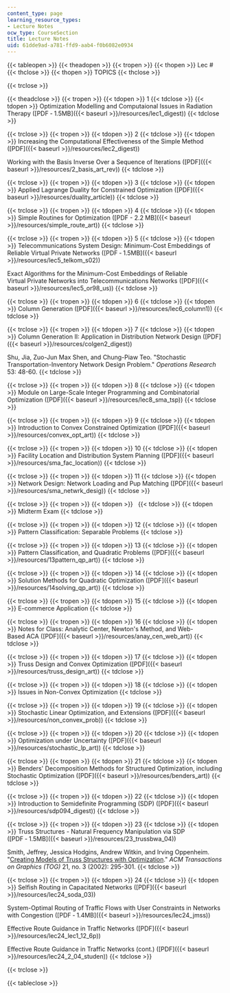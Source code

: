 ```yaml
---
content_type: page
learning_resource_types:
- Lecture Notes
ocw_type: CourseSection
title: Lecture Notes
uid: 61dde9ad-a781-ffd9-aab4-f0b6082e0934
---
```


{{< tableopen >}}
{{< theadopen >}}
{{< tropen >}}
{{< thopen >}}
Lec #
{{< thclose >}}
{{< thopen >}}
TOPICS
{{< thclose >}}

{{< trclose >}}

{{< theadclose >}}
{{< tropen >}}
{{< tdopen >}}
1
{{< tdclose >}}
{{< tdopen >}}
Optimization Modelling and Computaional Issues in Radiation Therapy ([PDF ‑ 1.5MB]({{< baseurl >}}/resources/lec1_digest))
{{< tdclose >}}

{{< trclose >}}
{{< tropen >}}
{{< tdopen >}}
2
{{< tdclose >}}
{{< tdopen >}}
Increasing the Computational Effectiveness of the Simple Method ([PDF]({{< baseurl >}}/resources/lec2_digest))  
  
Working with the Basis Inverse Over a Sequence of Iterations ([PDF]({{< baseurl >}}/resources/2_basis_art_rev))
{{< tdclose >}}

{{< trclose >}}
{{< tropen >}}
{{< tdopen >}}
3
{{< tdclose >}}
{{< tdopen >}}
Applied Lagrange Duality for Constrained Optimization ([PDF]({{< baseurl >}}/resources/duality_article))
{{< tdclose >}}

{{< trclose >}}
{{< tropen >}}
{{< tdopen >}}
4
{{< tdclose >}}
{{< tdopen >}}
Simple Routines for Optimization ([PDF - 2.2 MB]({{< baseurl >}}/resources/simple_route_art))
{{< tdclose >}}

{{< trclose >}}
{{< tropen >}}
{{< tdopen >}}
5
{{< tdclose >}}
{{< tdopen >}}
Telecommunications System Design: Minimum-Cost Embeddings of Reliable Virtual Private Networks ([PDF ‑ 1.5MB]({{< baseurl >}}/resources/lec5_telkom_s02))  
  
Exact Algorithms for the Minimum-Cost Embeddings of Reliable Virtual Private Networks into Telecommunications Networks ([PDF]({{< baseurl >}}/resources/lec5_or98_us))
{{< tdclose >}}

{{< trclose >}}
{{< tropen >}}
{{< tdopen >}}
6
{{< tdclose >}}
{{< tdopen >}}
Column Generation ([PDF]({{< baseurl >}}/resources/lec6_column1))
{{< tdclose >}}

{{< trclose >}}
{{< tropen >}}
{{< tdopen >}}
7
{{< tdclose >}}
{{< tdopen >}}
Column Generation II: Application in Distribution Network Design ([PDF]({{< baseurl >}}/resources/colgen2_digest))  
  
Shu, Jia, Zuo-Jun Max Shen, and Chung-Piaw Teo. "Stochastic Transportation-Inventory Network Design Problem." _Operations Research_ 53: 48-60.
{{< tdclose >}}

{{< trclose >}}
{{< tropen >}}
{{< tdopen >}}
8
{{< tdclose >}}
{{< tdopen >}}
Module on Large-Scale Integer Programming and Combinatorial Optimization ([PDF]({{< baseurl >}}/resources/lec8_sma_tsp))
{{< tdclose >}}

{{< trclose >}}
{{< tropen >}}
{{< tdopen >}}
9
{{< tdclose >}}
{{< tdopen >}}
Introduction to Convex Constrained Optimization ([PDF]({{< baseurl >}}/resources/convex_opt_art))
{{< tdclose >}}

{{< trclose >}}
{{< tropen >}}
{{< tdopen >}}
10
{{< tdclose >}}
{{< tdopen >}}
Facility Location and Distribution System Planning ([PDF]({{< baseurl >}}/resources/sma_fac_location))
{{< tdclose >}}

{{< trclose >}}
{{< tropen >}}
{{< tdopen >}}
11
{{< tdclose >}}
{{< tdopen >}}
Network Design: Network Loading and Pup Matching ([PDF]({{< baseurl >}}/resources/sma_netwrk_desig))
{{< tdclose >}}

{{< trclose >}}
{{< tropen >}}
{{< tdopen >}}
 
{{< tdclose >}}
{{< tdopen >}}
Midterm Exam
{{< tdclose >}}

{{< trclose >}}
{{< tropen >}}
{{< tdopen >}}
12
{{< tdclose >}}
{{< tdopen >}}
Pattern Classification: Separable Problems
{{< tdclose >}}

{{< trclose >}}
{{< tropen >}}
{{< tdopen >}}
13
{{< tdclose >}}
{{< tdopen >}}
Pattern Classification, and Quadratic Problems ([PDF]({{< baseurl >}}/resources/13pattern_qp_art))
{{< tdclose >}}

{{< trclose >}}
{{< tropen >}}
{{< tdopen >}}
14
{{< tdclose >}}
{{< tdopen >}}
Solution Methods for Quadratic Optimization ([PDF]({{< baseurl >}}/resources/14solving_qp_art))
{{< tdclose >}}

{{< trclose >}}
{{< tropen >}}
{{< tdopen >}}
15
{{< tdclose >}}
{{< tdopen >}}
E-commerce Application
{{< tdclose >}}

{{< trclose >}}
{{< tropen >}}
{{< tdopen >}}
16
{{< tdclose >}}
{{< tdopen >}}
Notes for Class: Analytic Center, Newton's Method, and Web-Based ACA ([PDF]({{< baseurl >}}/resources/anay_cen_web_art))
{{< tdclose >}}

{{< trclose >}}
{{< tropen >}}
{{< tdopen >}}
17
{{< tdclose >}}
{{< tdopen >}}
Truss Design and Convex Optimization ([PDF]({{< baseurl >}}/resources/truss_design_art))
{{< tdclose >}}

{{< trclose >}}
{{< tropen >}}
{{< tdopen >}}
18
{{< tdclose >}}
{{< tdopen >}}
Issues in Non-Convex Optimization
{{< tdclose >}}

{{< trclose >}}
{{< tropen >}}
{{< tdopen >}}
19
{{< tdclose >}}
{{< tdopen >}}
Stochastic Linear Optimization, and Extensions ([PDF]({{< baseurl >}}/resources/non_convex_prob))
{{< tdclose >}}

{{< trclose >}}
{{< tropen >}}
{{< tdopen >}}
20
{{< tdclose >}}
{{< tdopen >}}
Optimization under Uncertainty ([PDF]({{< baseurl >}}/resources/stochastic_lp_art))
{{< tdclose >}}

{{< trclose >}}
{{< tropen >}}
{{< tdopen >}}
21
{{< tdclose >}}
{{< tdopen >}}
Benders' Decomposition Methods for Structured Optimization, including Stochastic Optimization ([PDF]({{< baseurl >}}/resources/benders_art))
{{< tdclose >}}

{{< trclose >}}
{{< tropen >}}
{{< tdopen >}}
22
{{< tdclose >}}
{{< tdopen >}}
Introduction to Semidefinite Programming (SDP) ([PDF]({{< baseurl >}}/resources/sdp094_digest))
{{< tdclose >}}

{{< trclose >}}
{{< tropen >}}
{{< tdopen >}}
23
{{< tdclose >}}
{{< tdopen >}}
Truss Structures - Natural Frequency Manipulation via SDP ([PDF ‑ 1.5MB]({{< baseurl >}}/resources/23_trussbwa_04))  
  
Smith, Jeffrey, Jessica Hodgins, Andrew Witkin, and Irving Oppenheim. "[Creating Models of Truss Structures with Optimization](https://www.cs.rpi.edu/~cutler/gaudi/smith_truss_optimization.pdf)." _ACM Transactions on Graphics (TOG)_ 21, no. 3 (2002): 295-301.
{{< tdclose >}}

{{< trclose >}}
{{< tropen >}}
{{< tdopen >}}
24
{{< tdclose >}}
{{< tdopen >}}
Selfish Routing in Capacitated Networks ([PDF]({{< baseurl >}}/resources/lec24_soda_03))  
  
System-Optimal Routing of Traffic Flows with User Constraints in Networks with Congestion ([PDF ‑ 1.4MB]({{< baseurl >}}/resources/lec24_jmss))  
  
Effective Route Guidance in Traffic Networks ([PDF]({{< baseurl >}}/resources/lec24_lec1_12_6p))  
  
Effective Route Guidance in Traffic Networks (cont.) ([PDF]({{< baseurl >}}/resources/lec24_2_04_studen))
{{< tdclose >}}

{{< trclose >}}

{{< tableclose >}}